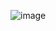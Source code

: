![image](https://user-images.githubusercontent.com/61716438/146063629-3116f6b9-1134-40a3-a5ba-59b40d1642b7.png)
